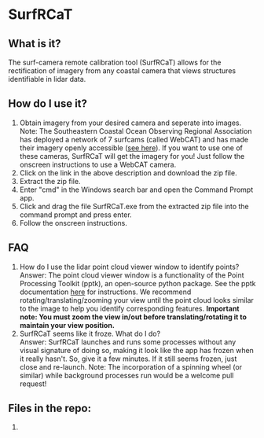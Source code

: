 # SurfRCaT

## What is it?

The surf-camera remote calibration tool (SurfRCaT) allows for the rectification of imagery from any coastal camera that views structures identifiable in lidar data.

## How do I use it?
1) Obtain imagery from your desired camera and seperate into images.  
Note: The Southeastern Coastal Ocean Observing Regional Association has deployed a network of 7 surfcams (called WebCAT) and has made their imagery openly accessible ([see here](https://secoora.org/webcat/)). If you want to use one of these cameras, SurfRCaT will get the imagery for you! Just follow the onscreen instructions to use a WebCAT camera.
2) Click on the link in the above description and download the zip file. 
3) Extract the zip file.
4) Enter "cmd" in the Windows search bar and open the Command Prompt app.
5) Click and drag the file SurfRCaT.exe from the extracted zip file into the command prompt and press enter.
6) Follow the onscreen instructions. 

## FAQ
1) How do I use the lidar point cloud viewer window to identify points?    
Answer: The point cloud viewer window is a functionality of the Point Processing Toolkit (pptk), an open-source python package. See the pptk documentation [here](https://heremaps.github.io/pptk/viewer.html) for instructions. We recommend rotating/translating/zooming your view until the point cloud looks similar to the image to help you identify corresponding features. **Important note: You must zoom the view in/out before translating/rotating it to maintain your view position.**
2) SurfRCaT seems like it froze. What do I do?  
Answer: SurfRCaT launches and runs some processes without any visual signature of doing so, making it look like the app has frozen when it really hasn't. So, give it a few minutes. If it still seems frozen, just close and re-launch. Note: The incorporation of a spinning wheel (or similar) while background processes run would be a welcome pull request!

## Files in the repo:
1)
